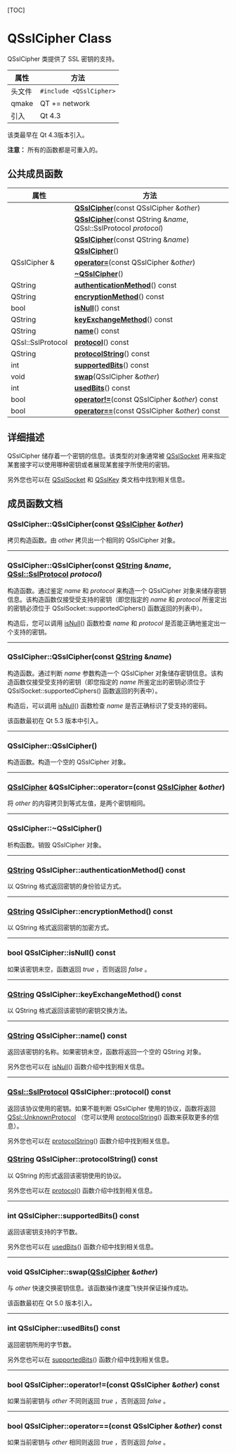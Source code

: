 [TOC]



# QSslCipher Class

QSslCipher 类提供了 SSL 密钥的支持。

| 属性   | 方法                    |
| ------ | ----------------------- |
| 头文件 | `#include <QSslCipher>` |
| qmake  | QT += network           |
| 引入   | Qt 4.3                  |

该类最早在 Qt 4.3版本引入。

**注意：** 所有的函数都是可重入的。



## 公共成员函数

| 属性              | 方法                                                         |
| ----------------- | ------------------------------------------------------------ |
|                   | **[QSslCipher](#qsslcipherqsslcipherconst-qsslcipher-other)**(const QSslCipher &*other*) |
|                   | **[QSslCipher](#qsslcipherqsslcipherconst-qstring-name-qsslsslprotocol-protocol)**(const QString &*name*, QSsl::SslProtocol *protocol*) |
|                   | **[QSslCipher](#qsslcipherqsslcipherconst-qstring-name)**(const QString &*name*) |
|                   | **[QSslCipher](#qsslcipherqsslcipher)**()                    |
| QSslCipher &      | **[operator=](#qsslcipher-qsslcipheroperatorconst-qsslcipher-other)**(const QSslCipher &*other*) |
|                   | **[~QSslCipher](#qsslcipherqsslcipher-1)**()                 |
| QString           | **[authenticationMethod](#qstring-qsslcipherauthenticationmethod-const)**() const |
| QString           | **[encryptionMethod](#qstring-qsslcipherencryptionmethod-const)**() const |
| bool              | **[isNull](#bool-qsslcipherisnull-const)**() const           |
| QString           | **[keyExchangeMethod](#qstring-qsslcipherkeyexchangemethod-const)**() const |
| QString           | **[name](#qstring-qsslciphername-const)**() const            |
| QSsl::SslProtocol | **[protocol](#qsslsslprotocol-qsslcipherprotocol-const)**() const |
| QString           | **[protocolString](#qstring-qsslcipherprotocolstring-const)**() const |
| int               | **[supportedBits](#int-qsslciphersupportedbits-const)**() const |
| void              | **[swap](#void-qsslcipherswapqsslcipher-other)**(QSslCipher &*other*) |
| int               | **[usedBits](#int-qsslcipherusedbits-const)**() const        |
| bool              | **[operator!=](#bool-qsslcipheroperatorconst-qsslcipher-other-const)**(const QSslCipher &*other*) const |
| bool              | **[operator==](#bool-qsslcipheroperatorconst-qsslcipher-other-const-1)**(const QSslCipher &*other*) const |



## 详细描述

QSslCipher 储存着一个密钥的信息。该类型的对象通常被 [QSslSocket](../QSslSocket/QSslSocket.md) 用来指定某套接字可以使用哪种密钥或者展现某套接字所使用的密钥。

另外您也可以在 [QSslSocket](../QSslSocket/QSslSocket.md) 和 [QSslKey](../QSslKey/QSslKey.md) 类文档中找到相关信息。

## 成员函数文档

### QSslCipher::**QSslCipher**(const [QSslCipher](qthelp://org.qt-project.qtnetwork.5150/qtnetwork/qsslcipher.html#QSslCipher) &*other*)

拷贝构造函数。由 *other* 拷贝出一个相同的 QSslCipher 对象。

---

### QSslCipher::**QSslCipher**(const [QString](qthelp://org.qt-project.qtnetwork.5150/qtcore/qstring.html) &*name*, [QSsl::SslProtocol](../QSsl/QSsl.md#enum-qsslsslprotocol) *protocol*)

构造函数。通过鉴定 *name* 和 *protocol* 来构造一个 QSslCipher 对象来储存密钥信息。该构造函数仅接受受支持的密钥（即您指定的 *name* 和 *protocol* 所鉴定出的密钥必须位于 QSslSocket::supportedCiphers() 函数返回的列表中）。

构造后，您可以调用 [isNull](#bool-qsslcipherisnull-const)() 函数检查 *name* 和 *protocol* 是否能正确地鉴定出一个支持的密钥。

---

### QSslCipher::**QSslCipher**(const [QString](qthelp://org.qt-project.qtnetwork.5150/qtcore/qstring.html) &*name*)

构造函数。通过判断 *name* 参数构造一个 QSslCipher 对象储存密钥信息。该构造函数仅接受受支持的密钥（即您指定的 *name* 所鉴定出的密钥必须位于 QSslSocket::supportedCiphers() 函数返回的列表中）。

构造后，可以调用 [isNull](#bool-qsslcipherisnull-const)() 函数检查 *name* 是否正确标识了受支持的密码。

该函数最初在 Qt 5.3 版本中引入。

---

### QSslCipher::**QSslCipher**()

构造函数。构造一个空的 QSslCipher 对象。

---

### [QSslCipher](qthelp://org.qt-project.qtnetwork.5150/qtnetwork/qsslcipher.html#QSslCipher) &QSslCipher::**operator=**(const [QSslCipher](qthelp://org.qt-project.qtnetwork.5150/qtnetwork/qsslcipher.html#QSslCipher) &*other*)

将 *other* 的内容拷贝到等式左值，是两个密钥相同。

---

### QSslCipher::~**QSslCipher**()

析构函数。销毁 QSslCipher 对象。

---

### [QString](qthelp://org.qt-project.qtnetwork.5150/qtcore/qstring.html) QSslCipher::**authenticationMethod**() const

以 QString 格式返回密钥的身份验证方式。

---

### [QString](qthelp://org.qt-project.qtnetwork.5150/qtcore/qstring.html) QSslCipher::**encryptionMethod**() const

以 QString 格式返回密钥的加密方式。

---

### bool QSslCipher::**isNull**() const

如果该密钥未空，函数返回 *true* ，否则返回 *false* 。

---

### [QString](qthelp://org.qt-project.qtnetwork.5150/qtcore/qstring.html) QSslCipher::**keyExchangeMethod**() const

以 QString 格式返回该密钥的密钥交换方法。

---

### [QString](qthelp://org.qt-project.qtnetwork.5150/qtcore/qstring.html) QSslCipher::**name**() const

返回该密钥的名称。如果密钥未空，函数将返回一个空的 QString 对象。

另外您也可以在 [isNull](#bool-qsslcipherisnull-const)() 函数介绍中找到相关信息。

---

### [QSsl::SslProtocol](../QSsl/QSsl.md#enum-qsslsslprotocol) QSslCipher::**protocol**() const

返回该协议使用的密钥。如果不能判断 QSslCipher 使用的协议，函数将返回 [QSsl::UnknownProtocol](../QSsl/QSsl.md#enum-qsslsslprotocol) （您可以使用 [protocolString](#qstring-qsslcipherprotocolstring-const)() 函数来获取更多的信息）。

另外您也可以在 [protocolString](#qstring-qsslcipherprotocolstring-const)() 函数介绍中找到相关信息。

### [QString](qthelp://org.qt-project.qtnetwork.5150/qtcore/qstring.html) QSslCipher::**protocolString**() const

以 QString 的形式返回该密钥使用的协议。

另外您也可以在 [protocol](#qsslsslprotocol-qsslcipherprotocol-const)() 函数介绍中找到相关信息。

---

### int QSslCipher::**supportedBits**() const

返回该密钥支持的字节数。

另外您也可以在 [usedBits](#int-qsslcipherusedbits-const)() 函数介绍中找到相关信息。

---

### void QSslCipher::**swap**([QSslCipher](qthelp://org.qt-project.qtnetwork.5150/qtnetwork/qsslcipher.html#QSslCipher) &*other*)

与 *other* 快速交换密钥信息。该函数操作速度飞快并保证操作成功。

该函数最初在 Qt 5.0 版本引入。

---

### int QSslCipher::**usedBits**() const

返回密钥所用的字节数。

另外您也可以在 [supportedBits](#int-qsslciphersupportedbits-const)() 函数介绍中找到相关信息。

---

### bool QSslCipher::**operator!=**(const QSslCipher &*other*) const

如果当前密钥与 *other* 不同则返回 *true* ，否则返回 *false* 。

---

### bool QSslCipher::**operator==**(const QSslCipher &*other*) const

如果当前密钥与 *other* 相同则返回 *true* ，否则返回 *false* 。